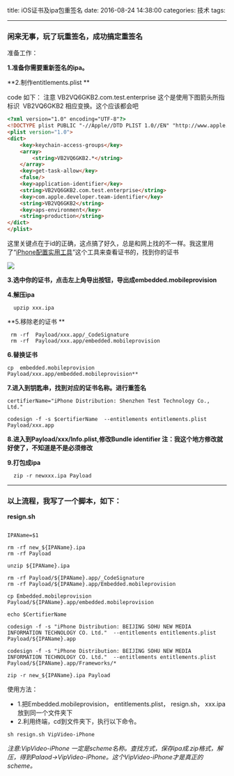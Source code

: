 title: iOS证书及ipa包重签名
date: 2016-08-24 14:38:00
categories: 技术
tags: 

---

### 闲来无事，玩了玩重签名，成功搞定重签名


准备工作：

**1.准备你需要重新签名的ipa。**


**2.制作entitlements.plist **

code 如下： 注意 VB2VQ6GKB2.com.test.enterprise 这个是使用下图箭头所指标识  VB2VQ6GKB2 相应变换。这个应该都会吧

<!--more-->


```html
<?xml version="1.0" encoding="UTF-8"?>  
<!DOCTYPE plist PUBLIC "-//Apple//DTD PLIST 1.0//EN" "http://www.apple.com/DTDs/PropertyList-1.0.dtd">  
<plist version="1.0">  
<dict>  
    <key>keychain-access-groups</key>
    <array>
        <string>VB2VQ6GKB2.*</string>
    </array>
    <key>get-task-allow</key>
    <false/>
    <key>application-identifier</key>
    <string>VB2VQ6GKB2.com.test.enterprise</string>
    <key>com.apple.developer.team-identifier</key>
    <string>VB2VQ6GKB2</string>
    <key>aps-environment</key>
    <string>production</string>
</dict>  
</plist> 
```


这里关键点在于id的正确，这点搞了好久，总是和网上找的不一样。我这里用了“[iPhone](https://pan.baidu.com/s/1o7OLrRG)[配置实用工具](https://pan.baidu.com/s/1o7OLrRG)”这个工具来查看证书的，找到你的证书

![](../img/20160824143715637.jpg)


**3.选中你的证书，点击左上角导出按钮，导出成embedded.mobileprovision**


**4.解压ipa**

```
  upzip xxx.ipa  
```

**5.移除老的证书 **

```
 rm -rf  Payload/xxx.app/_CodeSignature 
 rm -rf  Payload/xxx.app/embedded.mobileprovision
```

**6.替换证书**

```
cp  embedded.mobileprovision  Payload/xxx.app/embedded.mobileprovision**
```

**7.进入到钥匙串，找到对应的证书名称。进行重签名**

```
certifierName="iPhone Distribution: Shenzhen Test Technology Co., Ltd."  

codesign -f -s $certifierName  --entitlements entitlements.plist Payload/xxx.app  

```



**8.进入到Payload/xxx/Info.plist,修改Bundle identifier 注：我这个地方修改就好使了，不知道是不是必须修改**


**9.打包成ipa**

```
  zip -r newxxx.ipa Payload    
```

---

### 以上流程，我写了一个脚本，如下：

**resign.sh**

```

IPAName=$1

rm -rf new_${IPAName}.ipa
rm -rf Payload

unzip ${IPAName}.ipa

rm -rf Payload/${IPAName}.app/_CodeSignature 
rm -rf Payload/${IPAName}.app/Embedded.mobileprovision

cp Embedded.mobileprovision Payload/${IPAName}.app/embedded.mobileprovision

echo $CertifierName

codesign -f -s "iPhone Distribution: BEIJING SOHU NEW MEDIA INFORMATION TECHNOLOGY CO. Ltd."  --entitlements entitlements.plist Payload/${IPAName}.app

codesign -f -s "iPhone Distribution: BEIJING SOHU NEW MEDIA INFORMATION TECHNOLOGY CO. Ltd."  --entitlements entitlements.plist Payload/${IPAName}.app/Frameworks/*

zip -r new_${IPAName}.ipa Payload
```

使用方法：

* 1.把Embedded.mobileprovision， entitlements.plist， resign.sh， xxx.ipa 放到同一个文件夹下
* 2.利用终端，cd到文件夹下，执行以下命令。

``` 
sh resign.sh VipVideo-iPhone
```

*注意:VipVideo-iPhone 一定是scheme名称。查找方式，保存ipa成.zip格式，解压，得到Palaod->VipVideo-iPhone。这个VipVideo-iPhone才是真正的scheme。*
